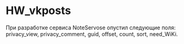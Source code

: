 # HW_vkposts
При разработке сервиса NoteServose опустил следующие поля: privacy_view, privacy_comment, guid, offset, count, sort, need_WiKi.
